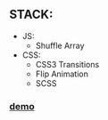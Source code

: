 ## STACK:
  - JS:
    - Shuffle Array
  - CSS:
    - CSS3 Transitions
    - Flip Animation
    - SCSS

### [demo](https://tonyg89.github.io/JS-memoryCard/)
